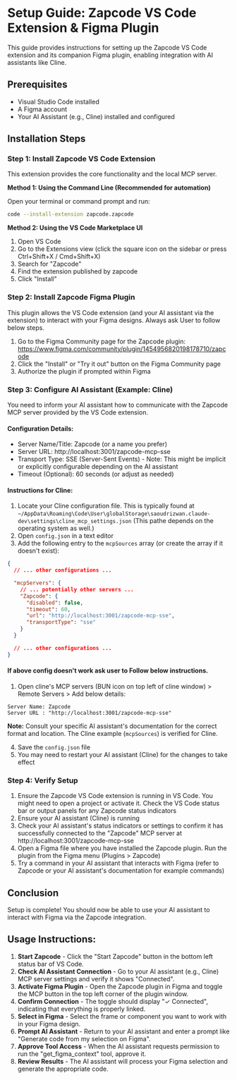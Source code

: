 # Setup Guide: Zapcode VS Code Extension & Figma Plugin

This guide provides instructions for setting up the Zapcode VS Code extension and its companion Figma plugin, enabling integration with AI assistants like Cline.

## Prerequisites

- Visual Studio Code installed
- A Figma account
- Your AI Assistant (e.g., Cline) installed and configured

## Installation Steps

### Step 1: Install Zapcode VS Code Extension

This extension provides the core functionality and the local MCP server.

**Method 1: Using the Command Line (Recommended for automation)**

Open your terminal or command prompt and run:

```bash
code --install-extension zapcode.zapcode
```

**Method 2: Using the VS Code Marketplace UI**

1. Open VS Code
2. Go to the Extensions view (click the square icon on the sidebar or press Ctrl+Shift+X / Cmd+Shift+X)
3. Search for "Zapcode"
4. Find the extension published by zapcode
5. Click "Install"

### Step 2: Install Zapcode Figma Plugin

This plugin allows the VS Code extension (and your AI assistant via the extension) to interact with your Figma designs. Always ask User to follow below steps.

1. Go to the Figma Community page for the Zapcode plugin:
   https://www.figma.com/community/plugin/1454956820198178710/zapcode
2. Click the "Install" or "Try it out" button on the Figma Community page
3. Authorize the plugin if prompted within Figma

### Step 3: Configure AI Assistant (Example: Cline)

You need to inform your AI assistant how to communicate with the Zapcode MCP server provided by the VS Code extension.

#### Configuration Details:

- Server Name/Title: Zapcode (or a name you prefer)
- Server URL: http://localhost:3001/zapcode-mcp-sse
- Transport Type: SSE (Server-Sent Events) - Note: This might be implicit or explicitly configurable depending on the AI assistant
- Timeout (Optional): 60 seconds (or adjust as needed)

#### Instructions for Cline:

1. Locate your Cline configuration file. This is typically found at `~/AppData\Roaming\Code\User\globalStorage\saoudrizwan.claude-dev\settings\cline_mcp_settings.json` (This pathe depends on the operating system as well.)
2. Open `config.json` in a text editor
3. Add the following entry to the `mcpSources` array (or create the array if it doesn't exist):

```json
{
  // ... other configurations ...

  "mcpServers": {
    // ... potentially other servers ...
    "Zapcode": {
      "disabled": false,
      "timeout": 60,
      "url": "http://localhost:3001/zapcode-mcp-sse",
      "transportType": "sse"
    }
  }

  // ... other configurations ...
}
```

#### If above config doesn't work ask user to Follow below instructions.

1. Open cline's MCP servers (BUN icon on top left of cline window) > Remote Servers > Add below details:

```
Server Name: Zapcode
Server URL : "http://localhost:3001/zapcode-mcp-sse"
```

**Note:** Consult your specific AI assistant's documentation for the correct format and location. The Cline example (`mcpSources`) is verified for Cline.

4. Save the `config.json` file
5. You may need to restart your AI assistant (Cline) for the changes to take effect

### Step 4: Verify Setup

1. Ensure the Zapcode VS Code extension is running in VS Code. You might need to open a project or activate it. Check the VS Code status bar or output panels for any Zapcode status indicators
2. Ensure your AI assistant (Cline) is running
3. Check your AI assistant's status indicators or settings to confirm it has successfully connected to the "Zapcode" MCP server at http://localhost:3001/zapcode-mcp-sse
4. Open a Figma file where you have installed the Zapcode plugin. Run the plugin from the Figma menu (Plugins > Zapcode)
5. Try a command in your AI assistant that interacts with Figma (refer to Zapcode or your AI assistant's documentation for example commands)

## Conclusion

Setup is complete! You should now be able to use your AI assistant to interact with Figma via the Zapcode integration.

## Usage Instructions:

1. **Start Zapcode** - Click the "Start Zapcode" button in the bottom left status bar of VS Code.
2. **Check AI Assistant Connection** - Go to your AI assistant (e.g., Cline) MCP server settings and verify it shows "Connected".
3. **Activate Figma Plugin** - Open the Zapcode plugin in Figma and toggle the MCP button in the top left corner of the plugin window.
4. **Confirm Connection** - The toggle should display "✓ Connected", indicating that everything is properly linked.
5. **Select in Figma** - Select the frame or component you want to work with in your Figma design.
6. **Prompt AI Assistant** - Return to your AI assistant and enter a prompt like "Generate code from my selection on Figma".
7. **Approve Tool Access** - When the AI assistant requests permission to run the "get_figma_context" tool, approve it.
8. **Review Results** - The AI assistant will process your Figma selection and generate the appropriate code.
